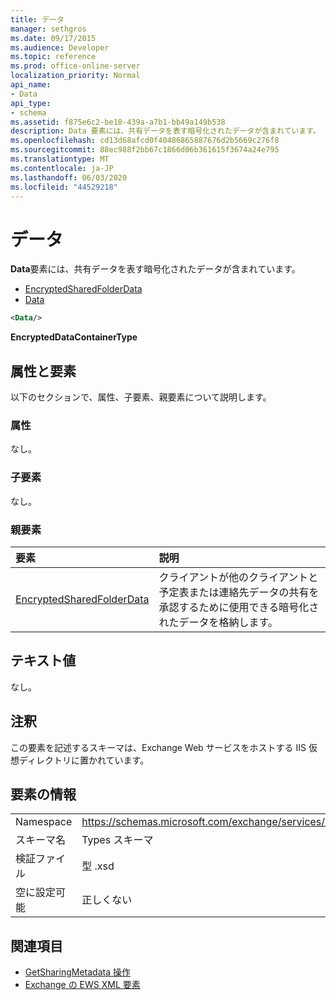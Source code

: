 ```yaml
---
title: データ
manager: sethgros
ms.date: 09/17/2015
ms.audience: Developer
ms.topic: reference
ms.prod: office-online-server
localization_priority: Normal
api_name:
- Data
api_type:
- schema
ms.assetid: f875e6c2-be18-439a-a7b1-bb49a149b538
description: Data 要素には、共有データを表す暗号化されたデータが含まれています。
ms.openlocfilehash: cd13d68afcd0f40486865887676d2b5669c276f8
ms.sourcegitcommit: 88ec988f2bb67c1866d06b361615f3674a24e795
ms.translationtype: MT
ms.contentlocale: ja-JP
ms.lasthandoff: 06/03/2020
ms.locfileid: "44529218"
---
```

# <a name="data"></a>データ

**Data**要素には、共有データを表す暗号化されたデータが含まれています。 
  
- [EncryptedSharedFolderData](encryptedsharedfolderdata.md)  
- [Data](data.md)
  
```xml
<Data/>
```

**EncryptedDataContainerType**

## <a name="attributes-and-elements"></a>属性と要素

以下のセクションで、属性、子要素、親要素について説明します。
  
### <a name="attributes"></a>属性

なし。
  
### <a name="child-elements"></a>子要素

なし。
  
### <a name="parent-elements"></a>親要素

|**要素**|**説明**|
|:-----|:-----|
|[EncryptedSharedFolderData](encryptedsharedfolderdata.md) <br/> |クライアントが他のクライアントと予定表または連絡先データの共有を承認するために使用できる暗号化されたデータを格納します。  <br/> |
   
## <a name="text-value"></a>テキスト値

なし。
  
## <a name="remarks"></a>注釈

この要素を記述するスキーマは、Exchange Web サービスをホストする IIS 仮想ディレクトリに置かれています。
  
## <a name="element-information"></a>要素の情報

|||
|:-----|:-----|
|Namespace  <br/> |https://schemas.microsoft.com/exchange/services/2006/types  <br/> |
|スキーマ名  <br/> |Types スキーマ  <br/> |
|検証ファイル  <br/> |型 .xsd  <br/> |
|空に設定可能  <br/> |正しくない  <br/> |
   
## <a name="see-also"></a>関連項目

- [GetSharingMetadata 操作](getsharingmetadata-operation.md)
- [Exchange の EWS XML 要素](ews-xml-elements-in-exchange.md)

